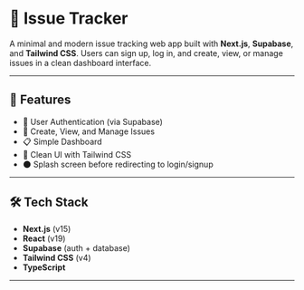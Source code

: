 # 🐞 Issue Tracker

A minimal and modern issue tracking web app built with **Next.js**, **Supabase**, and **Tailwind CSS**. Users can sign up, log in, and create, view, or manage issues in a clean dashboard interface.

---

## 🚀 Features

- 🔐 User Authentication (via Supabase)
- 📝 Create, View, and Manage Issues
- 📋 Simple Dashboard
- 🎨 Clean UI with Tailwind CSS
- 🌑 Splash screen before redirecting to login/signup

---

## 🛠️ Tech Stack

- **Next.js** (v15)
- **React** (v19)
- **Supabase** (auth + database)
- **Tailwind CSS** (v4)
- **TypeScript**

---

